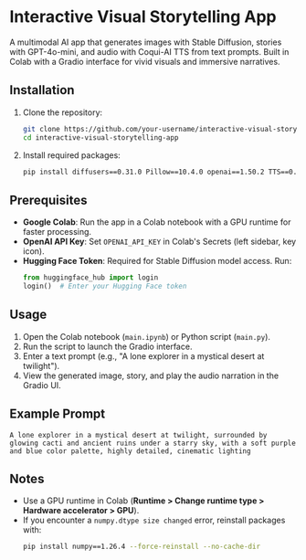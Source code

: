 # Interactive Visual Storytelling App

A multimodal AI app that generates images with Stable Diffusion, stories with GPT-4o-mini, and audio with Coqui-AI TTS from text prompts. Built in Colab with a Gradio interface for vivid visuals and immersive narratives.

## Installation

1. Clone the repository:
   ```bash
   git clone https://github.com/your-username/interactive-visual-storytelling-app.git
   cd interactive-visual-storytelling-app
   ```

2. Install required packages:
   ```bash
   pip install diffusers==0.31.0 Pillow==10.4.0 openai==1.50.2 TTS==0.22.0 torch==2.4.1 numpy==1.26.4 gradio==4.44.1
   ```

## Prerequisites

- **Google Colab**: Run the app in a Colab notebook with a GPU runtime for faster processing.
- **OpenAI API Key**: Set `OPENAI_API_KEY` in Colab's Secrets (left sidebar, key icon).
- **Hugging Face Token**: Required for Stable Diffusion model access. Run:
  ```python
  from huggingface_hub import login
  login()  # Enter your Hugging Face token
  ```

## Usage

1. Open the Colab notebook (`main.ipynb`) or Python script (`main.py`).
2. Run the script to launch the Gradio interface.
3. Enter a text prompt (e.g., "A lone explorer in a mystical desert at twilight").
4. View the generated image, story, and play the audio narration in the Gradio UI.

## Example Prompt

```
A lone explorer in a mystical desert at twilight, surrounded by glowing cacti and ancient ruins under a starry sky, with a soft purple and blue color palette, highly detailed, cinematic lighting
```

## Notes

- Use a GPU runtime in Colab (**Runtime > Change runtime type > Hardware accelerator > GPU**).
- If you encounter a `numpy.dtype size changed` error, reinstall packages with:
  ```bash
  pip install numpy==1.26.4 --force-reinstall --no-cache-dir
